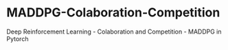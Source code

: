 # MADDPG-Colaboration-Competition
Deep Reinforcement Learning - Colaboration and Competition - MADDPG in Pytorch 
